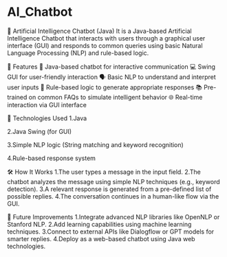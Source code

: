 # AI_Chatbot
💬 Artificial Intelligence Chatbot (Java)
It is a Java-based Artificial Intelligence Chatbot that interacts with users through a graphical user interface (GUI) and responds to common queries using basic Natural Language Processing (NLP) and rule-based logic.

📌 Features
🧠 Java-based chatbot for interactive communication
💻 Swing GUI for user-friendly interaction
🗣️ Basic NLP to understand and interpret user inputs
🤖 Rule-based logic to generate appropriate responses
📚 Pre-trained on common FAQs to simulate intelligent behavior
🌐 Real-time interaction via GUI interface

🔧 Technologies Used
1.Java

2.Java Swing (for GUI)

3.Simple NLP logic (String matching and keyword recognition)

4.Rule-based response system

🛠️ How It Works
1.The user types a message in the input field.
2.The chatbot analyzes the message using simple NLP techniques (e.g., keyword detection).
3.A relevant response is generated from a pre-defined list of possible replies.
4.The conversation continues in a human-like flow via the GUI.

🧪 Future Improvements
1.Integrate advanced NLP libraries like OpenNLP or Stanford NLP.
2.Add learning capabilities using machine learning techniques.
3.Connect to external APIs like Dialogflow or GPT models for smarter replies.
4.Deploy as a web-based chatbot using Java web technologies.
